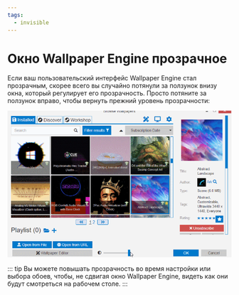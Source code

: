 ```yaml
---
tags:
  - invisible
---
```


# Окно Wallpaper Engine прозрачное

Если ваш пользовательский интерфейс Wallpaper Engine стал прозрачным, скорее всего вы случайно потянули за ползунок внизу окна, который регулирует его прозрачность. Просто потяните за ползунок вправо, чтобы вернуть прежний уровень прозрачности:

![Настраивайте прозрачность с помощью ползунка в нижней части пользовательского интерфейса.](./transparentinterface.gif)

::: tip
Вы можете повышать прозрачность во время настройки или выбора обоев, чтобы, не сдвигая окно Wallpaper Engine, видеть как они будут смотреться на рабочем столе.
:::